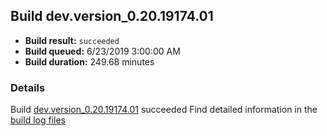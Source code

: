 ## Build dev.version_0.20.19174.01
- **Build result:** `succeeded`
- **Build queued:** 6/23/2019 3:00:00 AM
- **Build duration:** 249.68 minutes
### Details
Build [dev.version_0.20.19174.01](https://winappstudio.visualstudio.com/web/build.aspx?pcguid=a4ef43be-68ce-4195-a619-079b4d9834c2&builduri=vstfs%3a%2f%2f%2fBuild%2fBuild%2f28831) succeeded
Find detailed information in the [build log files](https://uwpctdiags.blob.core.windows.net/buildlogs/dev.version_0.20.19174.01_logs.zip)
